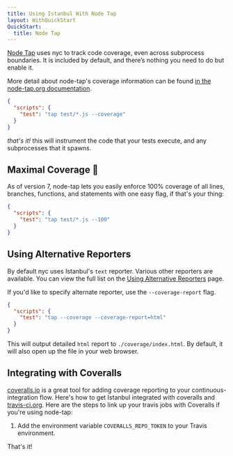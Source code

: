 ```yaml
---
title: Using Istanbul With Node Tap
layout: WithQuickStart
QuickStart:
  title: Node Tap
---
```


<a href="https://github.com/tapjs/node-tap" target="_blank">Node Tap</a> uses nyc to track code coverage, even across subprocess boundaries. It is included by default, and there’s nothing you need to do but enable it.

More detail about node-tap's coverage information can be found [in the node-tap.org documentation](http://www.node-tap.org/coverage).

```json
{
  "scripts": {
    "test": "tap test/*.js --coverage"
  }
}
```

_that's it!_ this will instrument the code that your tests execute, and any
subprocesses that it spawns.

## Maximal Coverage 💯

As of version 7, node-tap lets you easily enforce 100% coverage of all lines, branches, functions, and statements with one easy flag, if that's your thing:

```json
{
  "scripts": {
    "test": "tap test/*.js --100"
  }
}
```

## Using Alternative Reporters

By default nyc uses Istanbul's `text` reporter. Various other reporters are
available. You can view the full list on the [Using Alternative Reporters](../../advanced/alternative-reporters) page.

If you'd like to specify alternate reporter, use the `--coverage-report` flag.

```json
{
  "scripts": {
    "test": "tap --coverage --coverage-report=html"
  }
}
```

This will output detailed `html` report to `./coverage/index.html`.  By default, it will also open up the file in your web browser.

## Integrating with Coveralls

<a href="https://coveralls.io">coveralls.io</a> is a great tool for adding coverage reporting to your continuous-integration flow. Here's how to get Istanbul
integrated with coveralls and <a href="https://travis-ci.org/">travis-ci.org</a>.  Here are the steps to link up your travis jobs with Coveralls if you're using node-tap:

1. Add the environment variable `COVERALLS_REPO_TOKEN` to your Travis environment.

That's it!
